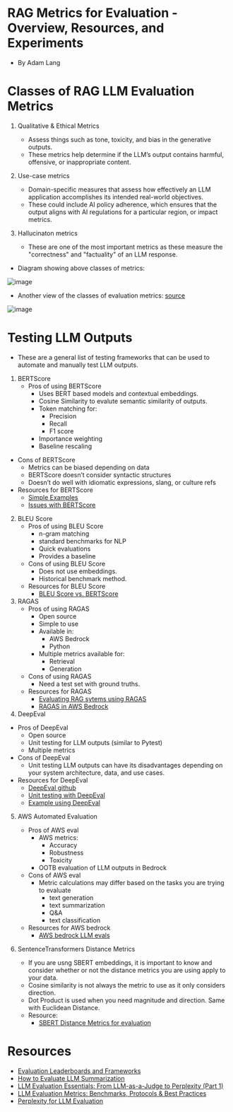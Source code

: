 # RAG Metrics for Evaluation - Overview, Resources, and Experiments
* By Adam Lang


# Classes of RAG LLM Evaluation Metrics
1. Qualitative & Ethical Metrics
   * Assess things such as tone, toxicity, and bias in the generative outputs.
   * These metrics help determine if the LLM’s output contains harmful, offensive, or inappropriate content.
    
2. Use-case metrics
   * Domain-specific measures that assess how effectively an LLM application accomplishes its intended real-world objectives.
   * These could include AI policy adherence, which ensures that the output aligns with AI regulations for a particular region, or impact metrics.
     
3. Hallucinaton metrics
   * These are one of the most important metrics as these measure the "correctness" and "factuality" of an LLM response.

* Diagram showing above classes of metrics:

![image](https://github.com/user-attachments/assets/21e6f5b0-5977-4ca5-aa88-430439d53299)


* Another view of the classes of evaluation metrics: [source](https://dagshub.com/blog/llm-evaluation-metrics/)

![image](https://github.com/user-attachments/assets/3319ba00-b09f-4c2a-a2aa-e52e45e689fb)



# Testing LLM Outputs
* These are a general list of testing frameworks that can be used to automate and manually test LLM outputs.
1. BERTScore
   * Pros of using BERTScore
     * Uses BERT based models and contextual embeddings.
     * Cosine Similarity to evalute semantic similarity of outputs.
     * Token matching for:
       * Precision
       * Recall
       * F1 score
     * Importance weighting
     * Baseline rescaling
  * Cons of BERTScore
     * Metrics can be biased depending on data
     * BERTScore doesn’t consider syntactic structures
     * Doesn’t do well with idiomatic expressions, slang, or culture refs
  * Resources for BERTScore
      * [Simple Examples](https://medium.com/@abonia/bertscore-explained-in-5-minutes-0b98553bfb71)
      * [Issues with BERTScore](https://medium.com/@lukasheller1989/watch-out-with-leveraging-bertscore-for-the-evaluation-of-language-models-ed28dc365435)
2. BLEU Score
   * Pros of using BLEU Score
      * n-gram matching
      * standard benchmarks for NLP
      * Quick evaluations
      * Provides a baseline
   * Cons of using BLEU Score
      * Does not use embeddings.
      * Historical benchmark method. 
   * Resources for BLEU Score
     * [BLEU Score vs. BERTScore](https://medium.com/@shraddhasri9648/bertscore-vs-bleu-score-for-evaluating-machine-generated-text-87b962f56f84#:~:text=While%20BERTScore%20provides%20a%20more,of%20machine%2Dgenerated%20text%20quality.)
3. RAGAS
   * Pros of using RAGAS
     * Open source
     * Simple to use
     * Available in: 
       * AWS Bedrock
       * Python
     * Multiple metrics available for:
       * Retrieval
       * Generation
   * Cons of using RAGAS
       * Need a test set with ground truths.
   * Resources for RAGAS
       * [Evaluating RAG sytems using RAGAS](https://ai.plainenglish.io/evaluating-rag-systems-using-ragas-framework-d4b8df74d027)
       * [RAGAS in AWS Bedrock](https://docs.ragas.io/en/latest/howtos/customisations/aws-bedrock.html)
4. DeepEval
  * Pros of DeepEval
      * Open source
      * Unit testing for LLM outputs (similar to Pytest)
      * Multiple metrics
  * Cons of DeepEval
      * Unit testing LLM outputs can have its disadvantages depending on your system architecture, data, and use cases. 
  * Resources for DeepEval
      * [DeepEval github](https://github.com/confident-ai/deepeval)
      * [Unit testing with DeepEval](https://dev.to/shannonlal/unit-testing-llms-with-deepeval-4ljl)
      * [Example using DeepEval](https://www.confident-ai.com/blog/llm-evaluation-metrics-everything-you-need-for-llm-evaluation#fine-tuning-metrics)
5. AWS Automated Evaluation
    * Pros of AWS eval
       * AWS metrics:
          * Accuracy 
          * Robustness
          * Toxicity
       * OOTB evaluation of LLM outputs in Bedrock
    * Cons of AWS eval
       * Metric calculations may differ based on the tasks you are trying to evaluate
            * text generation
            * text summarization
            * Q&A
            * text classification
    * Resources for AWS bedrock
         * [AWS bedrock LLM evals](https://docs.aws.amazon.com/bedrock/latest/userguide/model-evaluation-report-programmatic.html)

6. SentenceTransformers Distance Metrics
   * If you are usng SBERT embeddings, it is important to know and consider whether or not the distance metrics you are using apply to your data.
   * Cosine similarity is not always the metric to use as it only considers direction.
   * Dot Product is used when you need magnitude and direction. Same with Euclidean Distance.
   * Resource:
      * [SBERT Distance Metrics for evaluation](https://osanseviero.github.io/hackerllama/blog/posts/sentence_embeddings/#distance-between-embeddings)
    

# Resources
* [Evaluation Leaderboards and Frameworks](https://www.shedge.com/05-generative-ai/llm/tools/evaluation-tools/)
* [How to Evaluate LLM Summarization](https://towardsdatascience.com/how-to-evaluate-llm-summarization-18a040c3905d)
* [LLM Evaluation Essentials: From LLM-as-a-Judge to Perplexity (Part 1)](https://medium.com/data-analytics-at-nesta/llm-evaluation-essentials-from-llm-as-a-judge-to-perplexity-part-1-04294bfff304#:~:text=LLM%2Das%2Da%2Djudge%3A%20This%20technique%20is%20widely,own%20or%20other%20LLM%20outputs.)
* [LLM Evaluation Metrics: Benchmarks, Protocols & Best Practices](https://dagshub.com/blog/llm-evaluation-metrics/)
* [Perplexity for LLM Evaluation](https://www.comet.com/site/blog/perplexity-for-llm-evaluation/)
